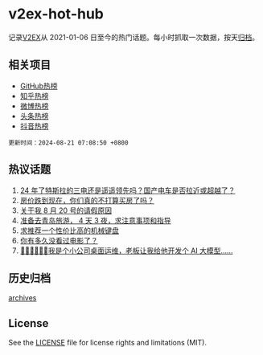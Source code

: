 # v2ex-hot-hub

 记录[V2EX](https://www.v2ex.com/)从 2021-01-06 日至今的热门话题。每小时抓取一次数据，按天[归档](archives)。
 
 ## 相关项目

- [GitHub热榜](https://github.com/snaildev/github-hot-hub)
- [知乎热榜](https://github.com/snaildev/zhihu-hot-hub)
- [微博热榜](https://github.com/snaildev/weibo-hot-hub)
- [头条热榜](https://github.com/snaildev/toutiao-hot-hub)
- [抖音热榜](https://github.com/snaildev/douyin-hot-hub)


 `更新时间：2024-08-21 07:08:50 +0800`

## 热议话题

1. [24 年了特斯拉的三电还是遥遥领先吗？国产电车是否拉近或超越了？](https://www.v2ex.com/t/1066305)
1. [房价跌到现在，你们真的不打算买房了吗？](https://www.v2ex.com/t/1066308)
1. [关于我 8 月 20 号的请假原因](https://www.v2ex.com/t/1066313)
1. [准备去青岛旅游， 4 天 3 夜，求注意事项和指导](https://www.v2ex.com/t/1066315)
1. [求推荐一个性价比高的机械键盘](https://www.v2ex.com/t/1066312)
1. [你有多久没看过电影了？](https://www.v2ex.com/t/1066352)
1. [🙏🏻🙏🏻🙏🏻我是个小公司桌面运维，老板让我给他开发个 AI 大模型……](https://www.v2ex.com/t/1066362)

## 历史归档

[archives](archives)

## License

See the [LICENSE](LICENSE) file for license rights and limitations (MIT).
